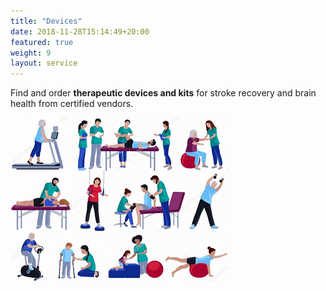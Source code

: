 ```yaml
---
title: "Devices"
date: 2018-11-28T15:14:49+20:00 
featured: true
weight: 9
layout: service
---
```


Find and order **therapeutic devices and kits** for stroke recovery and brain health from certified vendors. 

![Medical Diagnoses](/images/illustrations/med_equip.png)








